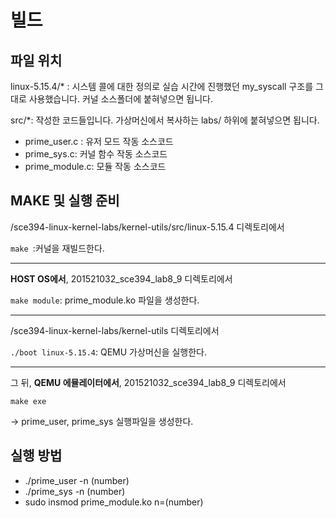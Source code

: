 # 빌드

## 파일 위치
linux-5.15.4/* : 시스템 콜에 대한 정의로 실습 시간에 진행했던 my_syscall 구조를 그대로 사용했습니다. 커널 소스폴더에 붙혀넣으면 됩니다.

src/*: 작성한 코드들입니다. 가상머신에서 복사하는 labs/ 하위에 붙혀넣으면 됩니다.

- prime_user.c : 유저 모드 작동 소스코드
- prime_sys.c: 커널 함수 작동 소스코드
- prime_module.c: 모듈 작동 소스코드

## MAKE 및 실행 준비

/sce394-linux-kernel-labs/kernel-utils/src/linux-5.15.4 디렉토리에서

``` make  ```:커널을 재빌드한다.

----------

**HOST OS에서**, 201521032_sce394_lab8_9 디렉토리에서

``` make module ```: prime_module.ko 파일을 생성한다.

----------

/sce394-linux-kernel-labs/kernel-utils 디렉토리에서

``` ./boot linux-5.15.4 ```: QEMU 가상머신을 실행한다.

----------

그 뒤, **QEMU 에뮬레이터에서**, 201521032_sce394_lab8_9 디렉토리에서

``` make exe  ```

-> prime_user, prime_sys 실행파일을 생성한다.

## 실행 방법

- ./prime_user -n (number)
- ./prime_sys -n (number)
- sudo insmod prime_module.ko n=(number)